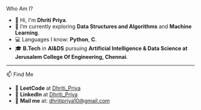 Who Am I?
- 👋 Hi, I'm **Dhriti Priya**.
- 🌱 I’m currently exploring **Data Structures and Algorithms** and **Machine Learning**.
- 💻 Languages I know: **Python**, **C**.
- 🎓 **B.Tech** in **AI&DS** pursuing **Artificial Intelligence & Data Science at Jerusalem College Of Engineering, Chennai**. 

---

📫 Find Me  
- 🔗 **LeetCode** at [Dhriti_Priya](https://leetcode.com/u/nsU2NDW9KM/)  
- 💼 **LinkedIn** at [Dhriti_Priya](https://www.linkedin.com/in/dhriti-priya-39ba47323/)   
- 📧 **Mail me** at: dhritipriya10@gmail.com  

